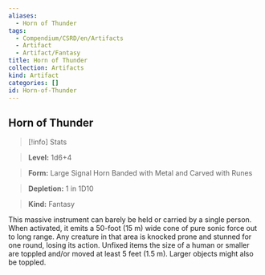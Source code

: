 ```yaml
---
aliases:
  - Horn of Thunder
tags:
  - Compendium/CSRD/en/Artifacts
  - Artifact
  - Artifact/Fantasy
title: Horn of Thunder
collection: Artifacts
kind: Artifact
categories: []
id: Horn-of-Thunder
---
```

## Horn of Thunder    
>[!info] Stats    
> **Level:** 1d6+4    
> **Form:** Large Signal Horn Banded with Metal and Carved with Runes    
> **Depletion:** 1 in 1D10    
> **Kind:** Fantasy  
    
This massive instrument can barely be held or carried by a single person. When activated, it emits a 50-foot (15 m) wide cone of pure sonic force out to long range. Any creature in that area is knocked prone and stunned for one round, losing its action. Unfixed items the size of a human or smaller are toppled and/or moved at least 5 feet (1.5 m). Larger objects might also be toppled.
